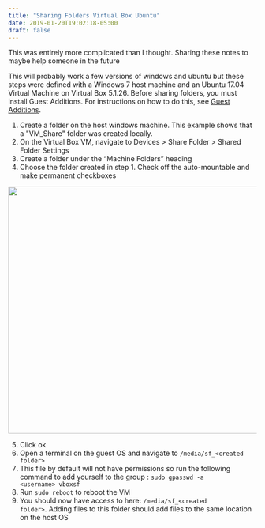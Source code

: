 ```yaml
---
title: "Sharing Folders Virtual Box Ubuntu"
date: 2019-01-20T19:02:18-05:00
draft: false
---
```

This was entirely more complicated than I thought. Sharing these notes to maybe help someone in the future

This will probably work a few versions of windows and ubuntu but these steps were defined with a Windows 7 host machine and an Ubuntu 17.04 Virtual Machine on Virtual Box 5.1.26. Before sharing folders, you must install Guest Additions. For instructions on how to do this, see <a href="https://help.ubuntu.com/community/VirtualBox/GuestAdditions">Guest Additions</a>.

1) Create a folder on the host windows machine. This example shows that a "VM_Share" folder was created locally.
2) On the Virtual Box VM, navigate to Devices &gt; Share Folder &gt; Shared Folder Settings
3) Create a folder under the “Machine Folders” heading
4) Choose the folder created in step 1. Check off the auto-mountable and make permanent
checkboxes

<a href="http://michaeledoror.com/wp-content/uploads/2017/09/VirtualBoxShareFolders.png"><img class="alignnone size-full wp-image-249" src="http://michaeledoror.com/wp-content/uploads/2017/09/VirtualBoxShareFolders.png" alt="" width="681" height="500" /></a>

5) Click ok
6) Open a terminal on the guest OS and navigate to <code>/media/sf_&lt;created folder&gt;</code>
7) This file by default will not have permissions so run the following command to add yourself to
the group : <code>sudo gpasswd -a &lt;username&gt; vboxsf</code>
8) Run <code>sudo reboot</code> to reboot the VM
9) You should now have access to here: <code>/media/sf_&lt;created folder&gt;</code>. Adding files to this folder
should add files to the same location on the host OS
